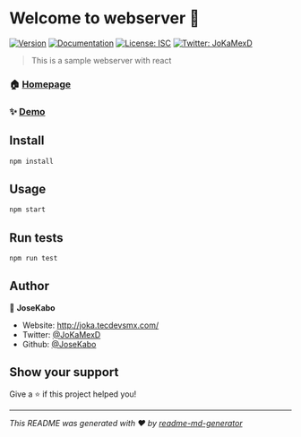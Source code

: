 # Welcome to webserver 👋
[![Version](https://img.shields.io/npm/v/webserver.svg)](https://www.npmjs.com/package/webserver)
[![Documentation](https://img.shields.io/badge/documentation-yes-brightgreen.svg)](https://webserver-jokamexd.herokuapp.com/)
[![License: ISC](https://img.shields.io/badge/License-ISC-yellow.svg)](#)
[![Twitter: JoKaMexD](https://img.shields.io/twitter/follow/JoKaMexD.svg?style=social)](https://twitter.com/JoKaMexD)

> This is a sample webserver with react

### 🏠 [Homepage](https://webserver-jokamexd.herokuapp.com/)

### ✨ [Demo](https://webserver-jokamexd.herokuapp.com/)

## Install

```sh
npm install
```

## Usage

```sh
npm start
```

## Run tests

```sh
npm run test
```

## Author

👤 **JoseKabo**

* Website: http://joka.tecdevsmx.com/
* Twitter: [@JoKaMexD](https://twitter.com/JoKaMexD)
* Github: [@JoseKabo](https://github.com/JoseKabo)

## Show your support

Give a ⭐️ if this project helped you!


***
_This README was generated with ❤️ by [readme-md-generator](https://github.com/kefranabg/readme-md-generator)_